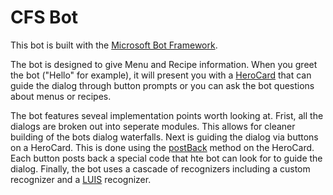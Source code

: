 # CFS Bot

This bot is built with the [Microsoft Bot Framework](https://dev.botframework.com/).

The bot is designed to give Menu and Recipe information.  When you greet the bot ("Hello" for example), it will
present you with a [HeroCard](https://docs.botframework.com/en-us/csharp/builder/sdkreference/attachments.html) that
can guide the dialog through button prompts or you can ask the bot questions about menus or recipes.

The bot features seveal implementation points worth looking at.  Frist, all the dialogs are broken out into
seperate modules. This allows for cleaner building of the bots dialog waterfalls.  Next is guiding the dialog
via buttons on a HeroCard.  This is done using the [postBack](https://docs.botframework.com/en-us/node/builder/chat-reference/classes/_botbuilder_d_.herocard) method
on the HeroCard.  Each button posts back a special code that hte bot can look for to guide the dialog.  Finally, the
bot uses a cascade of recognizers including a custom recognizer and a [LUIS](http://luis.ai) recognizer.
